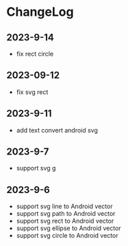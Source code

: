 # ChangeLog

## 2023-9-14

- fix rect circle
## 2023-09-12

* fix svg rect

## 2023-9-11

- add text convert android svg

## 2023-9-7

- support svg g

## 2023-9-6

- support svg line to Android vector
- support svg path to Android vector
- support svg rect to Android vector
- support svg ellipse to Android vector
- support svg circle to Android vector

